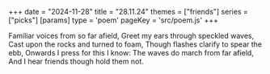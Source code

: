 +++
date = "2024-11-28"
title = "28.11.24"
themes = ["friends"]
series = ["picks"]
[params]
  type = 'poem'
  pageKey = 'src/poem.js'
+++

Familiar voices from so far afield,
Greet my ears through speckled waves,
Cast upon the rocks and turned to foam,
Though flashes clarify to spear the ebb,
Onwards I press for this I know:
The waves do march from far afield,
And I hear friends though hold them not.
